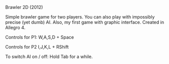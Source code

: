 Brawler 2D (2012)

Simple brawler game for two players. You can also play with impossibly precise (yet dumb) AI.
Also, my first game with graphic interface. Created in Allegro 4.

Controls for P1:
	W,A,S,D + Space

Controls for P2
	I,J,K,L + RShift
	
To switch AI on / off:
	Hold Tab for a while.